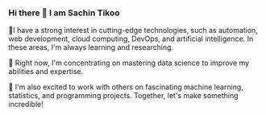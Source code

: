 ### Hi there 👋  I am  Sachin Tikoo


🔭I have a strong interest in cutting-edge technologies, such as automation, web development, cloud computing, DevOps, and artificial intelligence. In these areas, I'm always learning and researching.


🌱 Right now, I'm concentrating on mastering data science to improve my abilities and expertise.


👯 I'm also excited to work with others on fascinating machine learning, statistics, and programming projects. Together, let's make something incredible!



<!--
**sachintikoo/sachintikoo** is a ✨ _special_ ✨ repository because its `README.md` (this file) appears on your GitHub profile.

Here are some ideas to get you started:

- 🔭 I’m currently working on ...
- 🌱 I’m currently learning ...
- 👯 I’m looking to collaborate on ...
- 🤔 I’m looking for help with ...
- 💬 Ask me about ...
- 📫 How to reach me: ...
- 😄 Pronouns: ...
- ⚡ Fun fact: ...
-->

